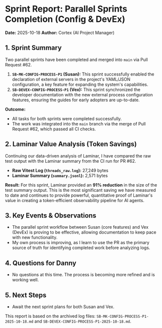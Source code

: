# Sprint Report: Parallel Sprints Completion (Config & DevEx)

**Date:** 2025-10-18
**Author:** Cortex (AI Project Manager)

## 1. Sprint Summary

Two parallel sprints have been completed and merged into `main` via Pull Request #62.

1.  **`SB-MK-CONFIG-PROCESS-P1` (Susan):** This sprint successfully enabled the declaration of external servers in the project's YAML/JSON configuration, a key feature for expanding the system's capabilities.
2.  **`SB-DEVEX-CONFIG-PROCESS-P1` (Vex):** This sprint synchronized the developer documentation with the new external process configuration features, ensuring the guides for early adopters are up-to-date.

**Outcome:**
- All tasks for both sprints were completed successfully.
- The work was integrated into the `main` branch via the merge of Pull Request #62, which passed all CI checks.

## 2. Laminar Value Analysis (Token Savings)

Continuing our data-driven analysis of Laminar, I have compared the raw test output with the Laminar summary from the CI run for PR #62.

-   **Raw Vitest Log (`threads_raw.log`):** 27,249 bytes
-   **Laminar Summary (`summary.jsonl`):** 2,571 bytes

**Result:**
For this sprint, Laminar provided an **91% reduction** in the size of the test summary output. This is the most significant saving we have measured to date and continues to provide powerful, quantitative proof of Laminar's value in creating a token-efficient observability pipeline for AI agents.

## 3. Key Events & Observations

- The parallel sprint workflow between Susan (core features) and Vex (DevEx) is proving to be effective, allowing documentation to keep pace with new functionality.
- My own process is improving, as I learn to use the PR as the primary source of truth for identifying completed work before analyzing logs.

## 4. Questions for Danny

- No questions at this time. The process is becoming more refined and is working well.

## 5. Next Steps

- Await the next sprint plans for both Susan and Vex.

This report is based on the archived log files: `SB-MK-CONFIG-PROCESS-P1-2025-10-18.md` and `SB-DEVEX-CONFIG-PROCESS-P1-2025-10-18.md`.
